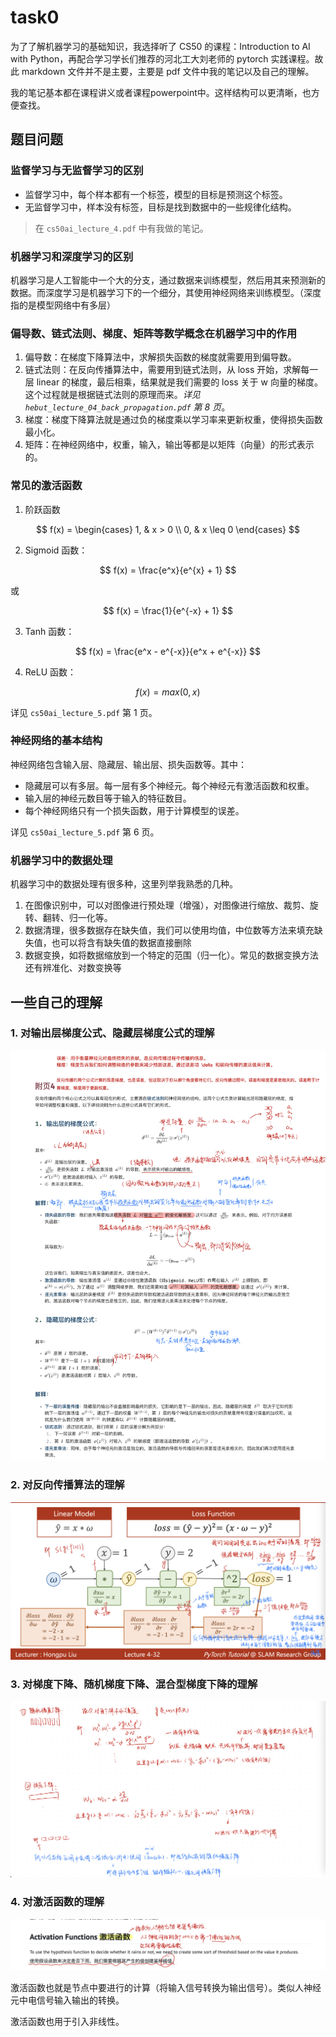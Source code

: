 # task0

为了了解机器学习的基础知识，我选择听了 CS50 的课程：Introduction to AI with Python，再配合学习学长们推荐的河北工大刘老师的 pytorch 实践课程。故此 markdown 文件并不是主要，主要是 pdf 文件中我的笔记以及自己的理解。

我的笔记基本都在课程讲义或者课程powerpoint中。这样结构可以更清晰，也方便查找。

## 题目问题

### 监督学习与无监督学习的区别

* 监督学习中，每个样本都有一个标签，模型的目标是预测这个标签。
* 无监督学习中，样本没有标签，目标是找到数据中的一些规律化结构。

> 在 `cs50ai_lecture_4.pdf` 中有我做的笔记。

### 机器学习和深度学习的区别

机器学习是人工智能中一个大的分支，通过数据来训练模型，然后用其来预测新的数据。而深度学习是机器学习下的一个细分，其使用神经网络来训练模型。（深度指的是模型网络中有多层）

### 偏导数、链式法则、梯度、矩阵等数学概念在机器学习中的作用

1. 偏导数：在梯度下降算法中，求解损失函数的梯度就需要用到偏导数。
2. 链式法则：在反向传播算法中，需要用到链式法则，从 loss 开始，求解每一层 linear 的梯度，最后相乘，结果就是我们需要的 loss 关于 w 向量的梯度。这个过程就是根据链式法则的原理而来。*详见 `hebut_lecture_04_back_propagation.pdf` 第 8 页*。
3. 梯度：梯度下降算法就是通过负的梯度乘以学习率来更新权重，使得损失函数最小化。
4. 矩阵：在神经网络中，权重，输入，输出等都是以矩阵（向量）的形式表示的。

### 常见的激活函数

1. 阶跃函数

$$
f(x) = \begin{cases}
1, & x > 0 \\
0, & x \leq 0
\end{cases}
$$

2. Sigmoid 函数：

$$
f(x) = \frac{e^x}{e^{x} + 1}
$$

或

$$
f(x) = \frac{1}{e^{-x} + 1}
$$


3. Tanh 函数：

$$
f(x) = \frac{e^x - e^{-x}}{e^x + e^{-x}}
$$

4. ReLU 函数：

$$
f(x) = max(0, x)
$$

详见 `cs50ai_lecture_5.pdf` 第 1 页。

### 神经网络的基本结构

神经网络包含输入层、隐藏层、输出层、损失函数等。其中：

* 隐藏层可以有多层。每一层有多个神经元。每个神经元有激活函数和权重。
* 输入层的神经元数目等于输入的特征数目。
* 每个神经网络只有一个损失函数，用于计算模型的误差。

详见 `cs50ai_lecture_5.pdf` 第 6 页。

### 机器学习中的数据处理

机器学习中的数据处理有很多种，这里列举我熟悉的几种。

1. 在图像识别中，可以对图像进行预处理（增强），对图像进行缩放、裁剪、旋转、翻转、归一化等。
2. 数据清理，很多数据存在缺失值，我们可以使用均值，中位数等方法来填充缺失值，也可以将含有缺失值的数据直接删除
3. 数据变换，如将数据缩放到一个特定的范围（归一化）。常见的数据变换方法还有辨准化、对数变换等

## 一些自己的理解

### 1. 对输出层梯度公式、隐藏层梯度公式的理解

![](<media/截屏2024-10-08 下午8.12.40.png>)

### 2. 对反向传播算法的理解

![](<media/截屏2024-10-08 下午8.14.42.png>)

### 3. 对梯度下降、随机梯度下降、混合型梯度下降的理解

![](<media/截屏2024-10-08 下午8.16.00.png>)

<!-- ps：请忽略我的烂字 -->

### 4. 对激活函数的理解

![](<media/截屏2024-10-08 下午8.18.06.png>)

激活函数也就是节点中要进行的计算（将输入信号转换为输出信号）。类似人神经元中电信号输入输出的转换。

激活函数也用于引入非线性。

